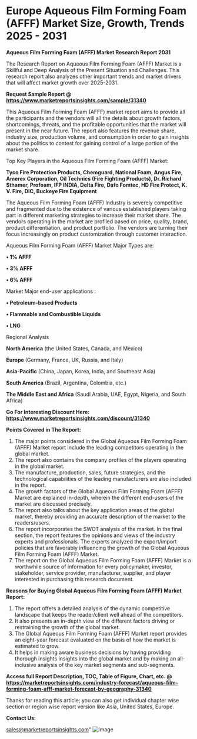  # Europe Aqueous Film Forming Foam (AFFF) Market Size, Growth, Trends 2025 - 2031

<strong>Aqueous Film Forming Foam (AFFF) Market Research Report 2031</strong>

The Research Report on Aqueous Film Forming Foam (AFFF) Market is a Skillful and Deep Analysis of the Present Situation and Challenges. This research report also analyzes other important trends and market drivers that will affect market growth over 2025-2031.

<strong>Request Sample Report @ <a href=https://www.marketreportsinsights.com/sample/31340>https://www.marketreportsinsights.com/sample/31340</a></strong>

This Aqueous Film Forming Foam (AFFF) market report aims to provide all the participants and the vendors will all the details about growth factors, shortcomings, threats, and the profitable opportunities that the market will present in the near future. The report also features the revenue share, industry size, production volume, and consumption in order to gain insights about the politics to contest for gaining control of a large portion of the market share.

Top Key Players in the Aqueous Film Forming Foam (AFFF) Market:

<strong>Tyco Fire Protection Products, Chemguard, National Foam, Angus Fire, Amerex Corporation, Oil Technics (Fire Fighting Products), Dr. Richard Sthamer, Profoam, IFP INDIA, Delta Fire, Dafo Fomtec, HD Fire Protect, K. V. Fire, DIC, Buckeye Fire Equipment</strong>

The Aqueous Film Forming Foam (AFFF) Industry is severely competitive and fragmented due to the existence of various established players taking part in different marketing strategies to increase their market share. The vendors operating in the market are profiled based on price, quality, brand, product differentiation, and product portfolio. The vendors are turning their focus increasingly on product customization through customer interaction.

Aqueous Film Forming Foam (AFFF) Market Major Types are:

<strong>• 1% AFFF

• 3% AFFF

• 6% AFFF</strong>

Market Major end-user applications :

<strong>• Petroleum-based Products

• Flammable and Combustible Liquids

• LNG</strong>

Regional Analysis

</u><strong><b>North America</b></strong> (the United States, Canada, and Mexico)

<strong><b>Europe </b></strong>(Germany, France, UK, Russia, and Italy)

<strong><b>Asia-Pacific</b></strong> (China, Japan, Korea, India, and Southeast Asia)

<strong><b>South America</b></strong> (Brazil, Argentina, Colombia, etc.)

<strong><b>The Middle East and Africa</b></strong> (Saudi Arabia, UAE, Egypt, Nigeria, and South Africa)

<strong>Go For Interesting Discount Here: <a href=https://www.marketreportsinsights.com/discount/31340>https://www.marketreportsinsights.com/discount/31340</a></strong>

<strong>Points Covered in The Report:</strong>
<ol>
  <li>The major points considered in the Global Aqueous Film Forming Foam (AFFF) Market report include the leading competitors operating in the global market.</li>
  <li>The report also contains the company profiles of the players operating in the global market.</li>
  <li>The manufacture, production, sales, future strategies, and the technological capabilities of the leading manufacturers are also included in the report.</li>
  <li>The growth factors of the Global Aqueous Film Forming Foam (AFFF) Market are explained in-depth, wherein the different end-users of the market are discussed precisely.</li>
  <li>The report also talks about the key application areas of the global market, thereby providing an accurate description of the market to the readers/users.</li>
  <li>The report incorporates the SWOT analysis of the market. In the final section, the report features the opinions and views of the industry experts and professionals. The experts analyzed the export/import policies that are favorably influencing the growth of the Global Aqueous Film Forming Foam (AFFF) Market.</li>
  <li>The report on the Global Aqueous Film Forming Foam (AFFF) Market is a worthwhile source of information for every policymaker, investor, stakeholder, service provider, manufacturer, supplier, and player interested in purchasing this research document.</li>
</ol>
<strong>Reasons for Buying Global Aqueous Film Forming Foam (AFFF) Market Report:</strong>

<ol>
  <li>The report offers a detailed analysis of the dynamic competitive landscape that keeps the reader/client well ahead of the competitors.</li>
  <li>It also presents an in-depth view of the different factors driving or restraining the growth of the global market.</li>
  <li>The Global Aqueous Film Forming Foam (AFFF) Market report provides an eight-year forecast evaluated on the basis of how the market is estimated to grow.</li>
  <li>It helps in making aware business decisions by having providing thorough insights insights into the global market and by making an all-inclusive analysis of the key market segments and sub-segments.</li>
</ol>
<strong>Access full Report Description, TOC, Table of Figure, Chart, etc. @ <a href=https://marketreportsinsights.com/industry-forecast/aqueous-film-forming-foam-afff-market-forecast-by-geography-31340>https://marketreportsinsights.com/industry-forecast/aqueous-film-forming-foam-afff-market-forecast-by-geography-31340</a></strong>


Thanks for reading this article; you can also get individual chapter wise section or region wise report version like Asia, United States, Europe.

<strong>Contact Us:</strong>

sales@marketreportsinsights.com"
![image](https://github.com/user-attachments/assets/193e3376-882a-4aa0-aa2a-0928ac17a189)
